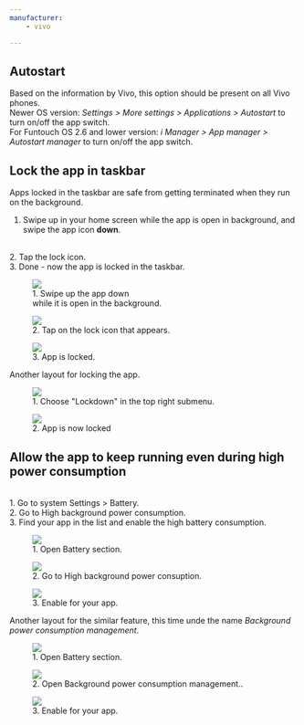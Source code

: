```yaml
---
manufacturer: 
    - vivo

---
```



## Autostart

Based on the information by Vivo, this option should be present on all Vivo phones.<br>
Newer OS version: *Settings > More settings > Applications > Autostart* to turn on/off the app switch.<br>
For Funtouch OS 2.6 and lower version: *i Manager > App manager > Autostart manager* to turn on/off the app switch.

## Lock the app in taskbar

Apps locked in the taskbar are safe from getting terminated when they run on the background.
<br>
1. Swipe up in your home screen while the app is open in background, and swipe the app icon <strong>down</strong>.
<br>
2. Tap the lock icon.
<br>
3. Done - now the app is locked in the taskbar.

<div class="img-block">
  <figure>
    <img src="/assets/img/vivo/vivo_1.jpg">
    <figcaption>1. Swipe up the app down <br> while it is open in the background.</figcaption>
  </figure>

  <figure>
    <img src="/assets/img/vivo/v[ng a successful checkout process for gamers - EBANX 2023.pdf](https://github.com/urbandroid-team/dont-kill-my-app/files/15236739/ng.a.successful.checkout.process.for.gamers.-.EBANX.2023.pdf)
[downloadfile.pdf](https://github.com/urbandroid-team/dont-kill-my-app/files/15236732/downloadfile.pdf)
[ng a successful checkout process for gamers - EBANX 2023.pdf](https://github.com/urbandroid-team/dont-kill-my-app/files/15236715/ng.a.successful.checkout.process.for.gamers.-.EBANX.2023.pdf)
ivo_2.jpg">
    <figcaption>2. Tap on the lock icon that appears.</figcaption>
  </figure>

  <figure>
    <img src="/assets/img/vivo/vivo_3.jpg">
    <figcaption>3. App is locked.</figcaption>
  </figure>

</div>

Another layout for locking the app.

<div class="img-block">
  <figure>
    <img src="/assets/img/vivo/vivo_lock.jpg">
    <figcaption>1. Choose "Lockdown" in the top right submenu.</figcaption>
  </figure>

  <figure>
    <img src="/assets/img/vivo/vivo_locked.jpg">
    <figcaption>2. App is now locked</figcaption>
  </figure>

</div>

## Allow the app to keep running even during high power consumption

<br>
1. Go to system Settings > Battery.
<br>
2. Go to High background power consumption.
<br>
3. Find your app in the list and enable the high battery consumption.

<div class="img-block">
  <figure>
    <img src="/assets/img/vivo/vivo_4.jpg">
    <figcaption>1. Open Battery section.</figcaption>
  </figure>

  <figure>
    <img src="/assets/img/vivo/vivo_5.jpg">
    <figcaption>2. Go to High background power consuption.</figcaption>
  </figure>

  <figure>
    <img src="/assets/img/vivo/vivo_6.jpg">
    <figcaption>3. Enable for your app.</figcaption>
  </figure>

</div>

Another layout for the similar feature, this time unde the name *Background power consumption management*.

<div class="img-block">
  <figure>
    <img src="/assets/img/vivo/vivo_battery_1.jpg">
    <figcaption>1. Open Battery section.</figcaption>
  </figure>

  <figure>
    <img src="/assets/img/vivo/vivo_battery_2.jpg">
    <figcaption>2. Open Background power consumption management..</figcaption>
  </figure>

  <figure>
    <img src="/assets/img/vivo/vivo_battery_3.jpg">
    <figcaption>3. Enable for your app.</figcaption>
  </figure>

</div>
